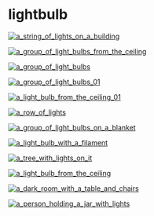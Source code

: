 # lightbulb

<a href="a_string_of_lights_on_a_building.jpg"><img alt="a_string_of_lights_on_a_building" src="a_string_of_lights_on_a_building.jpg"></a>

<a href="a_group_of_light_bulbs_from_the_ceiling.jpg"><img alt="a_group_of_light_bulbs_from_the_ceiling" src="a_group_of_light_bulbs_from_the_ceiling.jpg"></a>

<a href="a_group_of_light_bulbs.jpg"><img alt="a_group_of_light_bulbs" src="a_group_of_light_bulbs.jpg"></a>

<a href="a_group_of_light_bulbs_01.jpg"><img alt="a_group_of_light_bulbs_01" src="a_group_of_light_bulbs_01.jpg"></a>

<a href="a_light_bulb_from_the_ceiling_01.jpg"><img alt="a_light_bulb_from_the_ceiling_01" src="a_light_bulb_from_the_ceiling_01.jpg"></a>

<a href="a_row_of_lights.jpg"><img alt="a_row_of_lights" src="a_row_of_lights.jpg"></a>

<a href="a_group_of_light_bulbs_on_a_blanket.jpg"><img alt="a_group_of_light_bulbs_on_a_blanket" src="a_group_of_light_bulbs_on_a_blanket.jpg"></a>

<a href="a_light_bulb_with_a_filament.jpg"><img alt="a_light_bulb_with_a_filament" src="a_light_bulb_with_a_filament.jpg"></a>

<a href="a_tree_with_lights_on_it.jpg"><img alt="a_tree_with_lights_on_it" src="a_tree_with_lights_on_it.jpg"></a>

<a href="a_light_bulb_from_the_ceiling.jpg"><img alt="a_light_bulb_from_the_ceiling" src="a_light_bulb_from_the_ceiling.jpg"></a>

<a href="a_dark_room_with_a_table_and_chairs.jpg"><img alt="a_dark_room_with_a_table_and_chairs" src="a_dark_room_with_a_table_and_chairs.jpg"></a>

<a href="a_person_holding_a_jar_with_lights.jpg"><img alt="a_person_holding_a_jar_with_lights" src="a_person_holding_a_jar_with_lights.jpg"></a>

